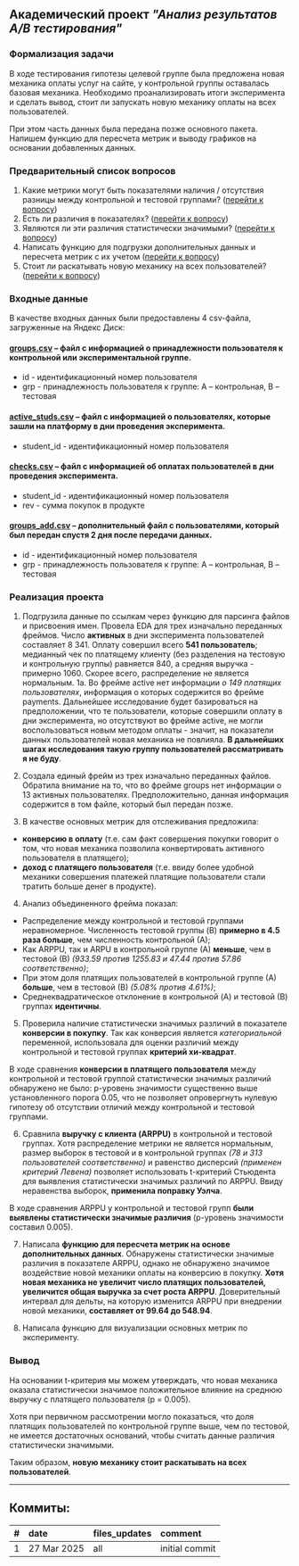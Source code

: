 ## Академический проект _"Анализ результатов А/В тестирования"_
### Формализация задачи
В ходе тестирования гипотезы целевой группе была предложена новая механика оплаты услуг на сайте, у контрольной группы оставалась базовая механика. Необходимо проанализировать итоги эксперимента и сделать вывод, стоит ли запускать новую механику оплаты на всех пользователей.

При этом часть данных была передана позже основного пакета. Напишем функцию для пересчета метрик и выводу графиков на основании добавленных данных.  


### Предварительный список вопросов

 1. Какие метрики могут быть показателями наличия / отсутствия разницы между контрольной и тестовой группами? ([перейти к вопросу](#point1))
 2. Есть ли различия в показателях? ([перейти к вопросу](#point2))
 3. Являются ли эти различия статистически значимыми? ([перейти к вопросу](#point3))  
 4. Написать функцию для подгрузки дополнительных данных и пересчета метрик с их учетом ([перейти к вопросу](#point4))  
 5. Стоит ли раскатывать новую механику на всех пользователей? ([перейти к вопросу](#point5))

### Входные данные

В качестве входных данных были предоставлены 4 csv-файла, загруженные на Яндекс Диск:

#### [groups.csv](https://disk.yandex.ru/d/UhyYx41rTt3clQ) – файл с информацией о принадлежности пользователя к контрольной или экспериментальной группе.
 * id - идентификационный номер пользователя
 * grp - принадлежность пользователя к группе: А – контрольная, B – тестовая

#### [active_studs.csv](https://disk.yandex.ru/d/Tbs44Bm6H_FwFQ) – файл с информацией о пользователях, которые зашли на платформу в дни проведения эксперимента. 
 * student_id - идентификационный номер пользователя

#### [checks.csv](https://disk.yandex.ru/d/pH1q-VqcxXjsVA) – файл с информацией об оплатах пользователей в дни проведения эксперимента. 
 * student_id - идентификационный номер пользователя
 * rev - сумма покупок в продукте

#### [groups_add.csv](https://disk.yandex.ru/d/5Kxrz02m3IBUwQ) – дополнительный файл с пользователями, который был передан спустя 2 дня после передачи данных.
 * id - идентификационный номер пользователя 
 * grp - принадлежность пользователя к группе: А – контрольная, B – тестовая
 
### Реализация проекта
1.  Подгрузила данные по ссылкам через функцию для парсинга файлов и присвоения имен. Провела EDA для трех изначально переданных фреймов. Число **активных** в дни эксперимента пользователей составляет 8 341. Оплату совершил всего **541 пользователь**; медианный чек по платящему клиенту (без разделения на тестовую и контрольную группы) равняется 840, а средняя выручка - примерно 1060. Скорее всего, распределение не является нормальным.
1а. Во фрейме active нет информации *о 149 платящих пользователях*, информация о которых содержится во фрейме payments. Дальнейшее исследование будет базироваться на предположении, что те пользователи, которые совершили оплату в дни эксперимента, но отсутствуют во фрейме active, не могли воспользоваться новым методом оплаты - значит, на показатели данных пользователей новая механика не повлияла. **В дальнейших шагах исследования такую группу пользователей рассматривать я не буду**.

2. Создала единый фрейм из трех изначально переданных файлов. Обратила внимание на то, что во фрейме groups нет информации о 13 активных пользователях. Предположительно, данная информация содержится в том файле, который был передан позже.

3. В качестве основных метрик для отслеживания предложила: 
 * **конверсию в оплату** (т.е. сам факт совершения покупки говорит о том, что новая механика позволила конвертировать активного пользователя в платящего);
 * **доход с платящего пользователя** (т.е. ввиду более удобной механики совершения платежей платящие пользователи стали тратить больше денег в продукте).
 
4. Анализ объединенного фрейма показал: 
 * Распределение между контрольной и тестовой группами неравномерное. Численность тестовой группы (B) **примерно в 4.5 раза больше**, чем численность контрольной (А);
 * Как ARPPU, так и ARPU в контрольной группе (А) **меньше**, чем в тестовой (В) *(933.59 против 1255.83 и 47.44 против 57.86 соответственно)*;
 * При этом доля платящих пользователей в контрольной группе (А) **больше**, чем в тестовой (В) *(5.08% против 4.61%)*;
 * Среднеквадратическое отклонение в контрольной (A) и тестовой (В) группах **идентичны**. 
 
5.  Проверила наличие статистически значимых различий в показателе **конверсии в покупку**. Так как конверсия является *категориальной* переменной, использовала для оценки различий между контрольной и тестовой группах **критерий хи-квадрат**.

В ходе сравнения **конверсии в платящего пользователя** между контрольной и тестовой группой статистически значимых различий обнаружено не было: p-уровень значимости существенно выше установленного порога 0.05, что не позволяет опровергнуть нулевую гипотезу об отсутствии отличий между контрольной и тестовой группами.

6. Сравнила **выручку с клиента (ARPPU)** в контрольной и тестовой группах. Хотя распределение метрики не является нормальным, размер выборок в тестовой и в контрольной группах *(78 и 313 пользователей соответственно)* и равенство дисперсий *(применен критерий Левена)* позволяет использовать t-критерий Стьюдента для выявления статистически значимых различий по ARPPU. Ввиду неравенства выборок, **применила поправку Уэлча**.

В ходе сравнения ARPPU у контрольной и тестовой групп **были выявлены статистически значимые различия** (p-уровень значимости составил 0.005).

7. Написала **функцию для пересчета метрик на основе дополнительных данных**. 
Обнаружены статистически значимые различия в показателе ARPPU, однако не обнаружено значимое воздействие новой механики оплаты на конверсию в покупку. **Хотя новая механика не увеличит число платящих пользователей, увеличится общая выручка за счет роста ARPPU**. Доверительный интервал для дельты, на которую изменится ARPPU при внедрении новой механики, **составляет от 99.64 до 548.94**.

8. Написала функцию для визуализации основных метрик по эксперименту.

### Вывод
На основании t-критерия мы можем утверждать, что новая механика оказала статистически значимое положительное влияние на среднюю выручку с платящего пользователя (p = 0.005).

Хотя при первичном рассмотрении могло показаться, что доля платящих пользователей по контрольной группе выше, чем по тестовой, не имеется достаточных оснований, чтобы считать данные различия статистически значимыми.

Таким образом, **новую механику стоит раскатывать на всех пользователей**.


***

## Коммиты: 

|#   	|date 		|files_updates 	|comment									|
|------:|:----------|:--------------|:------------------------------------------|
|1 		|27 Mar 2025|all			|initial commit								|
